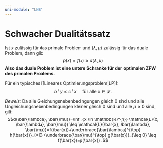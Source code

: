 ```yaml
---
uni-module: "LNS"
---
```


# Schwacher Dualitätssatz

Ist $x$ zulässig für das primale Problem und $(\lambda, \mu)$ zulässig für das duale Problem, dann gilt:
$$p(\bar{x})=f(\bar{x}) \geq d(\bar{\lambda}, \bar{\mu})$$
**Also das duale Problem ist eine untere Schranke für den optimalen ZFW des primalen Problems.**

Für ein typisches [[Lineares Optimierungsproblem|LP]]:
$$b^{\top} y \leq c^{\top} x \quad \text { für alle } x \in \mathcal{F} \text {. }$$

_Beweis:_
Da alle Gleichungsnebenbedingungen gleich 0 sind und alle Ungleichungsnebenbedingungen kleiner gleich 0 sind und alle $\mu \ge 0$ sind, gilt:
$$d(\bar{\lambda}, \bar{\mu})=\inf _{x \in \mathbb{R}^{n}} \mathcal{L}(x, \bar{\lambda}, \bar{\mu}) \leq \mathcal{L}(\bar{x}, \bar{\lambda}, \bar{\mu})=f(\bar{x})+\underbrace{\bar{\lambda}^{\top} h(\bar{x})}_{=0}+\underbrace{\bar{\mu}^{\top} g(\bar{x})}_{\leq 0} \leq f(\bar{x})=p(\bar{x}) .$$
